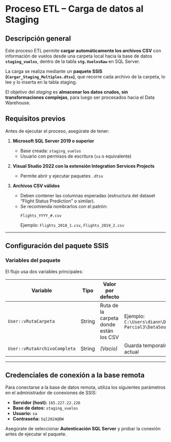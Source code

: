 # Proceso ETL – Carga de datos al Staging

## Descripción general

Este proceso ETL permite **cargar automáticamente los archivos CSV** con información de vuelos desde una carpeta local hacia la base de datos **`staging_vuelos`**, dentro de la tabla **`stg.VuelosRaw`** en SQL Server.  

La carga se realiza mediante un **paquete SSIS (`Cargar_Staging_Multiples.dtsx`)**, que recorre cada archivo de la carpeta, lo lee y lo inserta en la tabla staging.

El objetivo del *staging* es **almacenar los datos crudos, sin transformaciones complejas**, para luego ser procesados hacia el Data Warehouse.

## Requisitos previos

Antes de ejecutar el proceso, asegúrate de tener:

1. **Microsoft SQL Server 2019 o superior**  
   - Base creada: `staging_vuelos`
   - Usuario con permisos de escritura (`sa` o equivalente)

2. **Visual Studio 2022 con la extensión Integration Services Projects**  
   - Permite abrir y ejecutar paquetes `.dtsx`

3. **Archivos CSV válidos**  
   - Deben contener las columnas esperadas (estructura del dataset “Flight Status Prediction” o similar).
   - Se recomienda nombrarlos con el patrón:
     ```
     Flights_YYYY_#.csv
     ```
     Ejemplo: `Flights_2018_1.csv`, `Flights_2019_2.csv`

---

## Configuración del paquete SSIS

### Variables del paquete
El flujo usa dos variables principales:

| Variable | Tipo | Valor por defecto | Descripción |
|-----------|------|------------------|--------------|
| `User::vRutaCarpeta` | String | Ruta de la carpeta donde están los CSV | Ejemplo: `C:\Users\diann\Documents\ESPECIALIZACIÓN\ML17017-Parcial3\DataSource\csv\` |
| `User::vRutaArchivoCompleta` | String | *(Vacío)* | Guarda temporalmente la ruta completa del archivo actual |

---

## Credenciales de conexión a la base remota 
Para conectarse a la base de datos remota, utiliza los siguientes parámetros en el administrador de conexiones de SSIS:

- **Servidor (host):** `165.227.22.226`
- **Base de datos:** `staging_vuelos`
- **Usuario:** `sa`
- **Contraseña:** `Sql2024@DW`

Asegúrate de seleccionar **Autenticación SQL Server** y probar la conexión antes de ejecutar el paquete.